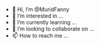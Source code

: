 - 👋 Hi, I’m @MuridFanny
- 👀 I’m interested in ...
- 🌱 I’m currently learning ...
- 💞️ I’m looking to collaborate on ...
- 📫 How to reach me ...

<!---
MuridFanny/MuridFanny is a ✨ special ✨ repository because its `README.md` (this file) appears on your GitHub profile.
You can click the Preview link to take a look at your changes.
--->
